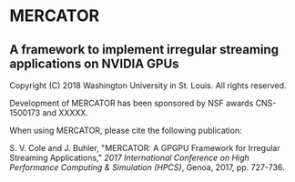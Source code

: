# MERCATOR

## A framework to implement irregular streaming applications on NVIDIA GPUs

Copyright (C) 2018 Washington University in St. Louis.  All rights reserved.

Development of MERCATOR has been sponsored by NSF awards CNS-1500173 and
XXXXX.

When using MERCATOR, please cite the following publication:

S. V. Cole and J. Buhler, "MERCATOR: A GPGPU Framework for Irregular
Streaming Applications," _2017 International Conference on High
Performance Computing & Simulation (HPCS)_, Genoa, 2017, pp. 727-736.
